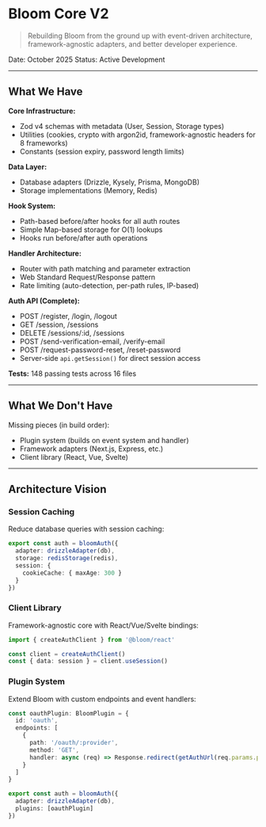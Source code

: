 # Bloom Core V2

> Rebuilding Bloom from the ground up with event-driven architecture, framework-agnostic adapters, and better developer experience.

Date: October 2025
Status: Active Development

---

## What We Have

**Core Infrastructure:**
- Zod v4 schemas with metadata (User, Session, Storage types)
- Utilities (cookies, crypto with argon2id, framework-agnostic headers for 8 frameworks)
- Constants (session expiry, password length limits)

**Data Layer:**
- Database adapters (Drizzle, Kysely, Prisma, MongoDB)
- Storage implementations (Memory, Redis)

**Hook System:**
- Path-based before/after hooks for all auth routes
- Simple Map-based storage for O(1) lookups
- Hooks run before/after auth operations

**Handler Architecture:**
- Router with path matching and parameter extraction
- Web Standard Request/Response pattern
- Rate limiting (auto-detection, per-path rules, IP-based)

**Auth API (Complete):**
- POST /register, /login, /logout
- GET /session, /sessions
- DELETE /sessions/:id, /sessions
- POST /send-verification-email, /verify-email
- POST /request-password-reset, /reset-password
- Server-side `api.getSession()` for direct session access

**Tests:** 148 passing tests across 16 files

---

## What We Don't Have

Missing pieces (in build order):

- Plugin system (builds on event system and handler)
- Framework adapters (Next.js, Express, etc.)
- Client library (React, Vue, Svelte)

---

## Architecture Vision

### Session Caching

Reduce database queries with session caching:

```typescript
export const auth = bloomAuth({
  adapter: drizzleAdapter(db),
  storage: redisStorage(redis),
  session: {
    cookieCache: { maxAge: 300 }
  }
})
```

### Client Library

Framework-agnostic core with React/Vue/Svelte bindings:

```typescript
import { createAuthClient } from '@bloom/react'

const client = createAuthClient()
const { data: session } = client.useSession()
```

### Plugin System

Extend Bloom with custom endpoints and event handlers:

```typescript
const oauthPlugin: BloomPlugin = {
  id: 'oauth',
  endpoints: [
    {
      path: '/oauth/:provider',
      method: 'GET',
      handler: async (req) => Response.redirect(getAuthUrl(req.params.provider))
    }
  ]
}

export const auth = bloomAuth({
  adapter: drizzleAdapter(db),
  plugins: [oauthPlugin]
})
```